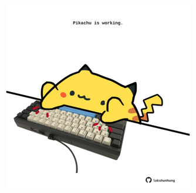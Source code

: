 <!-- built at 05/03/2025, 16:00:45 UTC -->
<p align="center">
  <img width="500" height="500" src="./ReadmeImage.svg">
</p>
